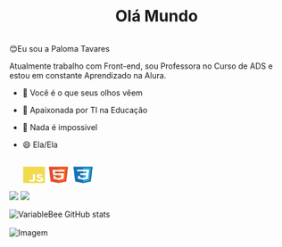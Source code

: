 <!--título-->
<div id="user-content-toc">
  <ul align="center">
    <summary><h1 style="display: inline-block">Olá Mundo</h1></summary>
</div>
 😊Eu sou a Paloma Tavares 
<p> Atualmente trabalho com Front-end, sou Professora no Curso de ADS
e estou em constante Aprendizado na Alura.
  
- 🔭 Você é o que seus olhos vêem
  
- 👯 Apaixonada por TI na Educação

- 💬  Nada é impossivel
  
- 😄 Ela/Ela
  
  </p>

  <div style="display: inline_block"><br>
  <img align="center" alt="Rafa-Js" height="30" width="40" src="https://raw.githubusercontent.com/devicons/devicon/master/icons/javascript/javascript-plain.svg">
  <img align="center" alt="Rafa-HTML" height="30" width="40" src="https://raw.githubusercontent.com/devicons/devicon/master/icons/html5/html5-original.svg">
  <img align="center" alt="Rafa-CSS" height="30" width="40" src="https://raw.githubusercontent.com/devicons/devicon/master/icons/css3/css3-original.svg">
  
</div>
  
<div> 
  
  <a href="https://instagram.com/ti.tools" target="_blank"><img src="https://img.shields.io/badge/-Instagram-%23E4405F?style=for-the-badge&logo=instagram&logoColor=white" target="_blank"></a>
  <a href="https://www.linkedin.com/in/paloma-tavares-052225237" target="_blank"><img src="https://img.shields.io/badge/-LinkedIn-%230077B5?style=for-the-badge&logo=linkedin&logoColor=white" target="_blank"></a> 

  <!-- Git Status -->
![VariableBee GitHub stats](https://github-readme-stats.vercel.app/api?username=palomata&show_icons=true&theme=gotham)
  <!-- GIF DE UM USUARIO/SALVO NA CONTA DO VARIABLE -->
<p align="left">
  <img align="center" src="https://github.com/VariableBee/VariableBee/assets/77739311/4e9f41af-6b57-49a7-b15a-74322e96b4d7" alt="Imagem">
</p>
</div>

